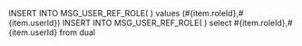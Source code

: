 <insert id="insertBatch" parameterType="java.util.List">
	INSERT INTO MSG_USER_REF_ROLE(
	<include refid="column_list" />
	)
	values
	<foreach collection="list" item="item" index="index" separator=",">
		(#{item.roleId},#{item.userId})
	</foreach>
</insert>
	
<insert id="insertBatch" parameterType="java.util.List">
	INSERT INTO MSG_USER_REF_ROLE(
	<include refid="column_list" />
	)
	<foreach collection="list" item="item" index="index" separator="union all">
		select  #{item.roleId},#{item.userId} from dual  
	</foreach>
</insert>

